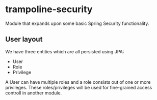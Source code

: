 # trampoline-security

Module that expands upon some basic Spring Security functionality. 

## User layout

We have three entities which are all persisted using JPA:

- User
- Role
- Privilege

A User can have multiple roles and a role consists out of one or more privileges.
These roles/privileges will be used for fine-grained access controll in another module.